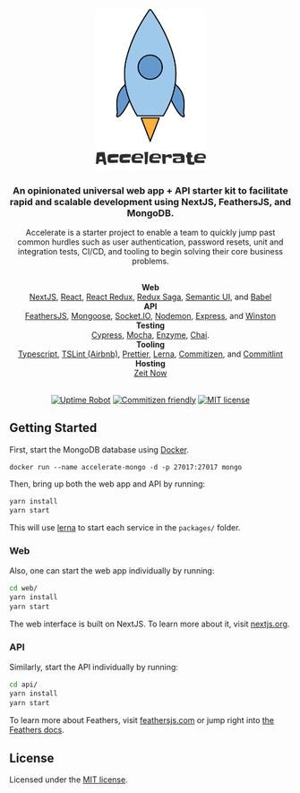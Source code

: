 <div align="center">
  <img src="packages/web/public/accelerate-starter.png" width="200" title="Accelerate Starter">
  <h3>
    An opinionated universal web app + API starter kit to facilitate rapid and scalable development using NextJS, FeathersJS, and MongoDB.
  </h3>
  <div>
    Accelerate is a starter project to enable a team to quickly jump past common hurdles such as user authentication, password resets, unit and integration tests, CI/CD, and tooling to begin solving their core business problems.
  </div>
  <h2></h2>
  <div>
    <strong>Web</strong>
    <br />
    <a href="https://nextjs.org/">NextJS</a>,
    <a href="https://reactjs.org/">React</a>,
    <a href="https://react-redux.js.org/">React Redux</a>,
    <a href="https://redux-saga.js.org/">Redux Saga</a>,
    <a href="https://react.semantic-ui.com/">Semantic UI</a>, and
    <a href="https://babeljs.io/">Babel</a>
    <br />
    <strong>API</strong>
    <br />
    <a href="https://feathersjs.com/">FeathersJS</a>,
    <a href="https://mongoosejs.com/">Mongoose</a>, 
    <a href="https://socket.io/">Socket.IO</a>,
    <a href="https://nodemon.io/">Nodemon</a>,
    <a href="https://expressjs.com/">Express</a>, and
    <a href="https://github.com/winstonjs/winston">Winston</a>
    <br />
    <strong>Testing</strong>
    <br />
    <a href="https://www.cypress.io/">Cypress</a>,
    <a href="https://mochajs.org/">Mocha</a>,
    <a href="https://airbnb.io/enzyme/">Enzyme</a>,
    <a href="https://www.chaijs.com/">Chai</a>.
    <br />
    <strong>Tooling</strong>
    <br />
    <a href="https://www.typescriptlang.org/">Typescript</a>,
    <a href="https://palantir.github.io/tslint/">TSLint (Airbnb)</a>,
    <a href="https://prettier.io/">Prettier</a>,
    <a href="https://lernajs.io/">Lerna</a>,
    <a href="https://github.com/commitizen/cz-cli">Commitizen</a>, and
    <a href="https://github.com/conventional-changelog/commitlint">Commitlint</a>
    <br />
    <strong>Hosting</strong>
    <br />
    <a href="https://zeit.co/docs">Zeit Now</a>
  </div>

  <br />

[![Uptime Robot](https://img.shields.io/uptimerobot/ratio/m782175114-036d055bce99279de3d423f5.svg)](https://stats.uptimerobot.com/49G0WUOLW)
[![Commitizen friendly](https://img.shields.io/badge/commitizen-friendly-brightgreen.svg)](http://commitizen.github.io/cz-cli/)
[![MIT license](https://img.shields.io/badge/license-MIT-brightgreen.svg)](https://lbesson.mit-license.org/)

</div>

## Getting Started

First, start the MongoDB database using [Docker](https://www.docker.com/).

```
docker run --name accelerate-mongo -d -p 27017:27017 mongo
```

Then, bring up both the web app and API by running:

```bash
yarn install
yarn start
```

This will use [lerna](https://github.com/lerna/lerna) to start each service in the `packages/` folder.

### Web

Also, one can start the web app individually by running:

```bash
cd web/
yarn install
yarn start
```

The web interface is built on NextJS. To learn more about it, visit [nextjs.org](https://nextjs.org/).

### API

Similarly, start the API individually by running:

```bash
cd api/
yarn install
yarn start
```

To learn more about Feathers, visit [feathersjs.com](http://feathersjs.com) or jump right into [the Feathers docs](http://docs.feathersjs.com).

## License

Licensed under the [MIT license](LICENSE).
